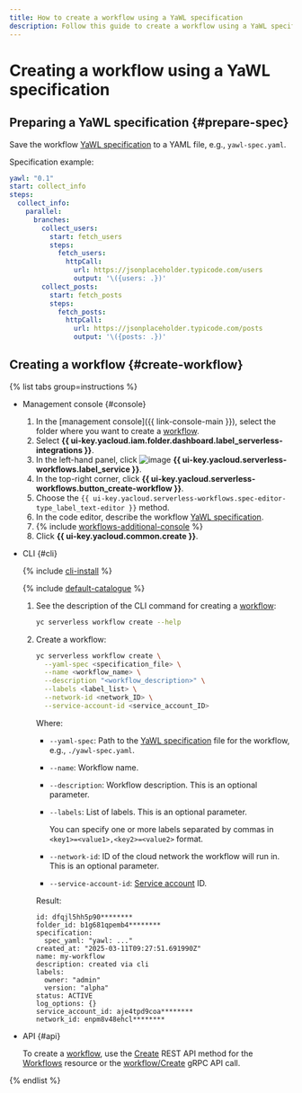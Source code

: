 ```yaml
---
title: How to create a workflow using a YaWL specification
description: Follow this guide to create a workflow using a YaWL specification.
---
```


# Creating a workflow using a YaWL specification

## Preparing a YaWL specification {#prepare-spec}

Save the workflow [YaWL specification](../../../concepts/workflows/yawl/index.md) to a YAML file, e.g., `yawl-spec.yaml`.

Specification example:

```yaml
yawl: "0.1"
start: collect_info
steps:
  collect_info:
    parallel:
      branches:
        collect_users:
          start: fetch_users
          steps:
            fetch_users:
              httpCall:
                url: https://jsonplaceholder.typicode.com/users
                output: '\({users: .})'
        collect_posts:
          start: fetch_posts
          steps:
            fetch_posts:
              httpCall:
                url: https://jsonplaceholder.typicode.com/posts
                output: '\({posts: .})'
```


## Creating a workflow {#create-workflow}

{% list tabs group=instructions %}

- Management console {#console}

  1. In the [management console]({{ link-console-main }}), select the folder where you want to create a [workflow](../../../concepts/workflows/workflow.md).
  1. Select **{{ ui-key.yacloud.iam.folder.dashboard.label_serverless-integrations }}**.
  1. In the left-hand panel, click ![image](../../../../_assets/console-icons/graph-node.svg) **{{ ui-key.yacloud.serverless-workflows.label_service }}**.
  1. In the top-right corner, click **{{ ui-key.yacloud.serverless-workflows.button_create-workflow }}**.
  1. Choose the `{{ ui-key.yacloud.serverless-workflows.spec-editor-type_label_text-editor }}` method.
  1. In the code editor, describe the workflow [YaWL specification](../../../concepts/workflows/yawl/index.md).
  1. {% include [workflows-additional-console](../../../../_includes/serverless-integrations/workflows-additional-console.md) %}
  1. Click **{{ ui-key.yacloud.common.create }}**.

- CLI {#cli}

  {% include [cli-install](../../../../_includes/cli-install.md) %}

  {% include [default-catalogue](../../../../_includes/default-catalogue.md) %}

  1. See the description of the CLI command for creating a [workflow](../../../concepts/workflows/workflow.md):

      ```bash
      yc serverless workflow create --help
      ```

  1. Create a workflow:

      ```bash
      yc serverless workflow create \
        --yaml-spec <specification_file> \
        --name <workflow_name> \
        --description "<workflow_description>" \
        --labels <label_list> \
        --network-id <network_ID> \
        --service-account-id <service_account_ID>
      ```

      Where:

      * `--yaml-spec`: Path to the [YaWL specification](../../../concepts/workflows/yawl/index.md) file for the workflow, e.g., `./yawl-spec.yaml`.
      * `--name`: Workflow name.
      * `--description`: Workflow description. This is an optional parameter.
      * `--labels`: List of labels. This is an optional parameter.

          You can specify one or more labels separated by commas in `<key1>=<value1>,<key2>=<value2>` format.

      * `--network-id`: ID of the cloud network the workflow will run in. This is an optional parameter.
      * `--service-account-id`: [Service account](../../../../iam/concepts/users/service-accounts.md) ID.

      Result:

      ```text
      id: dfqjl5hh5p90********
      folder_id: b1g681qpemb4********
      specification:
        spec_yaml: "yawl: ..."
      created_at: "2025-03-11T09:27:51.691990Z"
      name: my-workflow
      description: created via cli
      labels:
        owner: "admin"
        version: "alpha"
      status: ACTIVE
      log_options: {}
      service_account_id: aje4tpd9coa********
      network_id: enpm8v48ehcl********
      ```

- API {#api}

  To create a [workflow](../../../concepts/workflows/workflow.md), use the [Create](../../../../serverless-integrations/workflows/api-ref/Workflow/create.md) REST API method for the [Workflows](../../../../serverless-integrations/workflows/api-ref/Workflow/index.md) resource or the [workflow/Create](../../../../serverless-integrations/workflows/api-ref/grpc/Workflow/create.md) gRPC API call.

{% endlist %}
